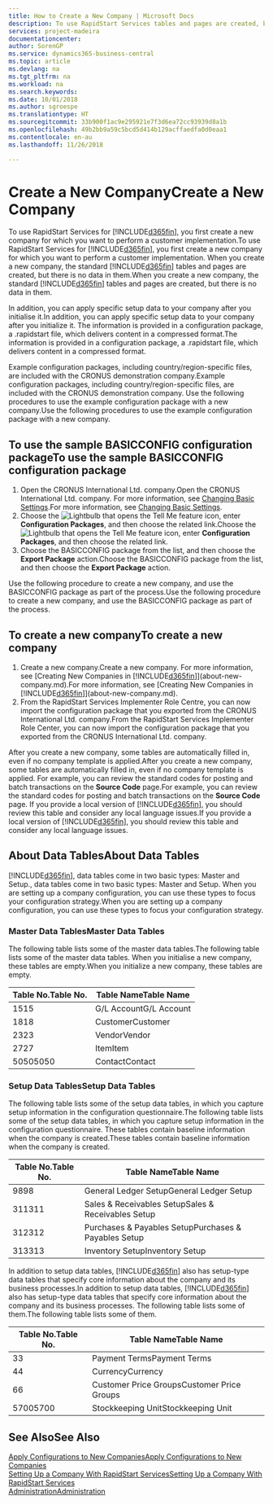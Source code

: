 ```yaml
---
title: How to Create a New Company | Microsoft Docs
description: To use RapidStart Services tables and pages are created, but there is no data in them.
services: project-madeira
documentationcenter: 
author: SorenGP
ms.service: dynamics365-business-central
ms.topic: article
ms.devlang: na
ms.tgt_pltfrm: na
ms.workload: na
ms.search.keywords: 
ms.date: 10/01/2018
ms.author: sgroespe
ms.translationtype: HT
ms.sourcegitcommit: 33b900f1ac9e295921e7f3d6ea72cc93939d8a1b
ms.openlocfilehash: 49b2bb9a59c5bcd5d414b129acffaedfa0d0eaa1
ms.contentlocale: en-au
ms.lasthandoff: 11/26/2018

---
```

# <a name="create-a-new-company"></a><span data-ttu-id="3bee4-103">Create a New Company</span><span class="sxs-lookup"><span data-stu-id="3bee4-103">Create a New Company</span></span>
<span data-ttu-id="3bee4-104">To use RapidStart Services for [!INCLUDE[d365fin](includes/d365fin_md.md)], you first create a new company for which you want to perform a customer implementation.</span><span class="sxs-lookup"><span data-stu-id="3bee4-104">To use RapidStart Services for [!INCLUDE[d365fin](includes/d365fin_md.md)], you first create a new company for which you want to perform a customer implementation.</span></span> <span data-ttu-id="3bee4-105">When you create a new company, the standard [!INCLUDE[d365fin](includes/d365fin_md.md)] tables and pages are created, but there is no data in them.</span><span class="sxs-lookup"><span data-stu-id="3bee4-105">When you create a new company, the standard [!INCLUDE[d365fin](includes/d365fin_md.md)] tables and pages are created, but there is no data in them.</span></span>

<span data-ttu-id="3bee4-106">In addition, you can apply specific setup data to your company after you initialise it.</span><span class="sxs-lookup"><span data-stu-id="3bee4-106">In addition, you can apply specific setup data to your company after you initialize it.</span></span> <span data-ttu-id="3bee4-107">The information is provided in a configuration package, a .rapidstart file, which delivers content in a compressed format.</span><span class="sxs-lookup"><span data-stu-id="3bee4-107">The information is provided in a configuration package, a .rapidstart file, which delivers content in a compressed format.</span></span>  

<span data-ttu-id="3bee4-108">Example configuration packages, including country/region-specific files, are included with the CRONUS demonstration company.</span><span class="sxs-lookup"><span data-stu-id="3bee4-108">Example configuration packages, including country/region-specific files, are included with the CRONUS demonstration company.</span></span> <span data-ttu-id="3bee4-109">Use the following procedures to use the example configuration package with a new company.</span><span class="sxs-lookup"><span data-stu-id="3bee4-109">Use the following procedures to use the example configuration package with a new company.</span></span>  

## <a name="to-use-the-sample-basicconfig-configuration-package"></a><span data-ttu-id="3bee4-110">To use the sample BASICCONFIG configuration package</span><span class="sxs-lookup"><span data-stu-id="3bee4-110">To use the sample BASICCONFIG configuration package</span></span>  
1. <span data-ttu-id="3bee4-111">Open the CRONUS International Ltd. company.</span><span class="sxs-lookup"><span data-stu-id="3bee4-111">Open the CRONUS International Ltd. company.</span></span> <span data-ttu-id="3bee4-112">For more information, see [Changing Basic Settings](ui-change-basic-settings.md).</span><span class="sxs-lookup"><span data-stu-id="3bee4-112">For more information, see [Changing Basic Settings](ui-change-basic-settings.md).</span></span>
2. <span data-ttu-id="3bee4-113">Choose the ![Lightbulb that opens the Tell Me feature](media/ui-search/search_small.png "Tell me what you want to do") icon, enter **Configuration Packages**, and then choose the related link.</span><span class="sxs-lookup"><span data-stu-id="3bee4-113">Choose the ![Lightbulb that opens the Tell Me feature](media/ui-search/search_small.png "Tell me what you want to do") icon, enter **Configuration Packages**, and then choose the related link.</span></span>  
3. <span data-ttu-id="3bee4-114">Choose the BASICCONFIG package from the list, and then choose the **Export Package** action.</span><span class="sxs-lookup"><span data-stu-id="3bee4-114">Choose the BASICCONFIG package from the list, and then choose the **Export Package** action.</span></span>  

<span data-ttu-id="3bee4-115">Use the following procedure to create a new company, and use the BASICCONFIG package as part of the process.</span><span class="sxs-lookup"><span data-stu-id="3bee4-115">Use the following procedure to create a new company, and use the BASICCONFIG package as part of the process.</span></span>  

## <a name="to-create-a-new-company"></a><span data-ttu-id="3bee4-116">To create a new company</span><span class="sxs-lookup"><span data-stu-id="3bee4-116">To create a new company</span></span>  
1. <span data-ttu-id="3bee4-117">Create a new company.</span><span class="sxs-lookup"><span data-stu-id="3bee4-117">Create a new company.</span></span> <span data-ttu-id="3bee4-118">For more information, see [Creating New Companies in [!INCLUDE[d365fin](includes/d365fin_md.md)]](about-new-company.md).</span><span class="sxs-lookup"><span data-stu-id="3bee4-118">For more information, see [Creating New Companies in [!INCLUDE[d365fin](includes/d365fin_md.md)]](about-new-company.md).</span></span>
2. <span data-ttu-id="3bee4-119">From the RapidStart Services Implementer Role Centre, you can now import the configuration package that you exported from the CRONUS International Ltd. company.</span><span class="sxs-lookup"><span data-stu-id="3bee4-119">From the RapidStart Services Implementer Role Center, you can now import the configuration package that you exported from the CRONUS International Ltd. company.</span></span>

<span data-ttu-id="3bee4-120">After you create a new company, some tables are automatically filled in, even if no company template is applied.</span><span class="sxs-lookup"><span data-stu-id="3bee4-120">After you create a new company, some tables are automatically filled in, even if no company template is applied.</span></span> <span data-ttu-id="3bee4-121">For example, you can review the standard codes for posting and batch transactions on the **Source Code** page.</span><span class="sxs-lookup"><span data-stu-id="3bee4-121">For example, you can review the standard codes for posting and batch transactions on the **Source Code** page.</span></span> <span data-ttu-id="3bee4-122">If you provide a local version of [!INCLUDE[d365fin](includes/d365fin_md.md)], you should review this table and consider any local language issues.</span><span class="sxs-lookup"><span data-stu-id="3bee4-122">If you provide a local version of [!INCLUDE[d365fin](includes/d365fin_md.md)], you should review this table and consider any local language issues.</span></span>

## <a name="about-data-tables"></a><span data-ttu-id="3bee4-123">About Data Tables</span><span class="sxs-lookup"><span data-stu-id="3bee4-123">About Data Tables</span></span>
[!INCLUDE[d365fin](includes/d365fin_md.md)]<span data-ttu-id="3bee4-124">, data tables come in two basic types: Master and Setup.</span><span class="sxs-lookup"><span data-stu-id="3bee4-124">, data tables come in two basic types: Master and Setup.</span></span> <span data-ttu-id="3bee4-125">When you are setting up a company configuration, you can use these types to focus your configuration strategy.</span><span class="sxs-lookup"><span data-stu-id="3bee4-125">When you are setting up a company configuration, you can use these types to focus your configuration strategy.</span></span>  

### <a name="master-data-tables"></a><span data-ttu-id="3bee4-126">Master Data Tables</span><span class="sxs-lookup"><span data-stu-id="3bee4-126">Master Data Tables</span></span>  
<span data-ttu-id="3bee4-127">The following table lists some of the master data tables.</span><span class="sxs-lookup"><span data-stu-id="3bee4-127">The following table lists some of the master data tables.</span></span> <span data-ttu-id="3bee4-128">When you initialise a new company, these tables are empty.</span><span class="sxs-lookup"><span data-stu-id="3bee4-128">When you initialize a new company, these tables are empty.</span></span>  

|<span data-ttu-id="3bee4-129">Table No.</span><span class="sxs-lookup"><span data-stu-id="3bee4-129">Table No.</span></span>|<span data-ttu-id="3bee4-130">Table Name</span><span class="sxs-lookup"><span data-stu-id="3bee4-130">Table Name</span></span>|  
|-------------------|--------------------|  
|<span data-ttu-id="3bee4-131">15</span><span class="sxs-lookup"><span data-stu-id="3bee4-131">15</span></span>|<span data-ttu-id="3bee4-132">G/L Account</span><span class="sxs-lookup"><span data-stu-id="3bee4-132">G/L Account</span></span>|  
|<span data-ttu-id="3bee4-133">18</span><span class="sxs-lookup"><span data-stu-id="3bee4-133">18</span></span>|<span data-ttu-id="3bee4-134">Customer</span><span class="sxs-lookup"><span data-stu-id="3bee4-134">Customer</span></span>|  
|<span data-ttu-id="3bee4-135">23</span><span class="sxs-lookup"><span data-stu-id="3bee4-135">23</span></span>|<span data-ttu-id="3bee4-136">Vendor</span><span class="sxs-lookup"><span data-stu-id="3bee4-136">Vendor</span></span>|  
|<span data-ttu-id="3bee4-137">27</span><span class="sxs-lookup"><span data-stu-id="3bee4-137">27</span></span>|<span data-ttu-id="3bee4-138">Item</span><span class="sxs-lookup"><span data-stu-id="3bee4-138">Item</span></span>|  
|<span data-ttu-id="3bee4-139">5050</span><span class="sxs-lookup"><span data-stu-id="3bee4-139">5050</span></span>|<span data-ttu-id="3bee4-140">Contact</span><span class="sxs-lookup"><span data-stu-id="3bee4-140">Contact</span></span>|  

### <a name="setup-data-tables"></a><span data-ttu-id="3bee4-141">Setup Data Tables</span><span class="sxs-lookup"><span data-stu-id="3bee4-141">Setup Data Tables</span></span>  
<span data-ttu-id="3bee4-142">The following table lists some of the setup data tables, in which you capture setup information in the configuration questionnaire.</span><span class="sxs-lookup"><span data-stu-id="3bee4-142">The following table lists some of the setup data tables, in which you capture setup information in the configuration questionnaire.</span></span> <span data-ttu-id="3bee4-143">These tables contain baseline information when the company is created.</span><span class="sxs-lookup"><span data-stu-id="3bee4-143">These tables contain baseline information when the company is created.</span></span>  

|<span data-ttu-id="3bee4-144">Table No.</span><span class="sxs-lookup"><span data-stu-id="3bee4-144">Table No.</span></span>|<span data-ttu-id="3bee4-145">Table Name</span><span class="sxs-lookup"><span data-stu-id="3bee4-145">Table Name</span></span>|  
|-------------------|--------------------|  
|<span data-ttu-id="3bee4-146">98</span><span class="sxs-lookup"><span data-stu-id="3bee4-146">98</span></span>|<span data-ttu-id="3bee4-147">General Ledger Setup</span><span class="sxs-lookup"><span data-stu-id="3bee4-147">General Ledger Setup</span></span>|  
|<span data-ttu-id="3bee4-148">311</span><span class="sxs-lookup"><span data-stu-id="3bee4-148">311</span></span>|<span data-ttu-id="3bee4-149">Sales & Receivables Setup</span><span class="sxs-lookup"><span data-stu-id="3bee4-149">Sales & Receivables Setup</span></span>|  
|<span data-ttu-id="3bee4-150">312</span><span class="sxs-lookup"><span data-stu-id="3bee4-150">312</span></span>|<span data-ttu-id="3bee4-151">Purchases & Payables Setup</span><span class="sxs-lookup"><span data-stu-id="3bee4-151">Purchases & Payables Setup</span></span>|  
|<span data-ttu-id="3bee4-152">313</span><span class="sxs-lookup"><span data-stu-id="3bee4-152">313</span></span>|<span data-ttu-id="3bee4-153">Inventory Setup</span><span class="sxs-lookup"><span data-stu-id="3bee4-153">Inventory Setup</span></span>|  

<span data-ttu-id="3bee4-154">In addition to setup data tables, [!INCLUDE[d365fin](includes/d365fin_md.md)] also has setup-type data tables that specify core information about the company and its business processes.</span><span class="sxs-lookup"><span data-stu-id="3bee4-154">In addition to setup data tables, [!INCLUDE[d365fin](includes/d365fin_md.md)] also has setup-type data tables that specify core information about the company and its business processes.</span></span> <span data-ttu-id="3bee4-155">The following table lists some of them.</span><span class="sxs-lookup"><span data-stu-id="3bee4-155">The following table lists some of them.</span></span>  

|<span data-ttu-id="3bee4-156">Table No.</span><span class="sxs-lookup"><span data-stu-id="3bee4-156">Table No.</span></span>|<span data-ttu-id="3bee4-157">Table Name</span><span class="sxs-lookup"><span data-stu-id="3bee4-157">Table Name</span></span>|  
|-------------------|--------------------|  
|<span data-ttu-id="3bee4-158">3</span><span class="sxs-lookup"><span data-stu-id="3bee4-158">3</span></span>|<span data-ttu-id="3bee4-159">Payment Terms</span><span class="sxs-lookup"><span data-stu-id="3bee4-159">Payment Terms</span></span>|  
|<span data-ttu-id="3bee4-160">4</span><span class="sxs-lookup"><span data-stu-id="3bee4-160">4</span></span>|<span data-ttu-id="3bee4-161">Currency</span><span class="sxs-lookup"><span data-stu-id="3bee4-161">Currency</span></span>|  
|<span data-ttu-id="3bee4-162">6</span><span class="sxs-lookup"><span data-stu-id="3bee4-162">6</span></span>|<span data-ttu-id="3bee4-163">Customer Price Groups</span><span class="sxs-lookup"><span data-stu-id="3bee4-163">Customer Price Groups</span></span>|  
|<span data-ttu-id="3bee4-164">5700</span><span class="sxs-lookup"><span data-stu-id="3bee4-164">5700</span></span>|<span data-ttu-id="3bee4-165">Stockkeeping Unit</span><span class="sxs-lookup"><span data-stu-id="3bee4-165">Stockkeeping Unit</span></span>|

  

## <a name="see-also"></a><span data-ttu-id="3bee4-166">See Also</span><span class="sxs-lookup"><span data-stu-id="3bee4-166">See Also</span></span>  
[<span data-ttu-id="3bee4-167">Apply Configurations to New Companies</span><span class="sxs-lookup"><span data-stu-id="3bee4-167">Apply Configurations to New Companies</span></span>](admin-apply-configuration-to-new-companies.md)  
[<span data-ttu-id="3bee4-168">Setting Up a Company With RapidStart Services</span><span class="sxs-lookup"><span data-stu-id="3bee4-168">Setting Up a Company With RapidStart Services</span></span>](admin-set-up-a-company-with-rapidstart.md)  
[<span data-ttu-id="3bee4-169">Administration</span><span class="sxs-lookup"><span data-stu-id="3bee4-169">Administration</span></span>](admin-setup-and-administration.md)

